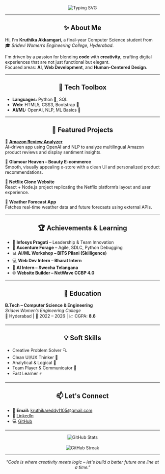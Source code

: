 <!-- Header Typing Effect -->
<div align="center">
  <img src="https://readme-typing-svg.herokuapp.com?font=Fira+Code&size=22&duration=3000&pause=1000&center=true&vCenter=true&width=600&lines=Hi+there!+I'm+Kruthika+Akkamgari+%F0%9F%91%8B;AI+Explorer+%7C+Web+Developer+%F0%9F%A7%A0;Design+Lover+%7C+Tech+Enthusiast+%F0%9F%92%BB" alt="Typing SVG" />
</div>

---

<h2 align="center">✨ About Me</h2>

Hi, I'm **Kruthika Akkamgari**, a final-year Computer Science student from  
🎓 *Sridevi Women’s Engineering College, Hyderabad*.

I'm driven by a passion for blending **code** with **creativity**, crafting digital experiences that are not just functional but elegant.  
Focused areas: **AI**, **Web Development**, and **Human-Centered Design**.

---

<h2 align="center">🧰 Tech Toolbox</h2>

- **Languages:** Python 🐍, SQL  
- **Web:** HTML5, CSS3, Bootstrap 🎨  
- **AI/ML:** OpenAI, NLP, ML Basics 🤖  

---

<h2 align="center">🚀 Featured Projects</h2>

🔹 **[Amazon Review Analyzer](https://github.com/Kruthikakkamgari/Amazon-Sentiment-analysis)**  
AI-driven app using OpenAI and NLP to analyze multilingual Amazon product reviews and display sentiment insights.

🔹 **Glamour Heaven – Beauty E-commerce**  
Smooth, visually appealing e-store with a clean UI and personalized product recommendations.

🔹 **Netflix Clone Website**  
React + Node.js project replicating the Netflix platform’s layout and user experience.

🔹 **Weather Forecast App**  
Fetches real-time weather data and future forecasts using external APIs.

---

<h2 align="center">🏆 Achievements & Learning</h2>

- 🧠 **Infosys Pragati** – Leadership & Team Innovation  
- 🔧 **Accenture Forage** – Agile, SDLC, Python Debugging  
- 📊 **AI/ML Workshop – BITS Pilani (Skilligence)**  
- 💻 **Web Dev Intern – Bharat Intern**  
- 🤖 **AI Intern – Swecha Telangana**  
- 🌐 **Website Builder – NxtWave CCBP 4.0**

---

<h2 align="center">📘 Education</h2>

**B.Tech – Computer Science & Engineering**  
*Sridevi Women’s Engineering College*  
📍 Hyderabad | 📅 2022 – 2026 | 📈 CGPA: **8.6**

---

<h2 align="center">💡 Soft Skills</h2>

- Creative Problem Solver 🔍  
- Clean UI/UX Thinker 🎨  
- Analytical & Logical 🧠  
- Team Player & Communicator 💬  
- Fast Learner ⚡

---

<h2 align="center">📫 Let's Connect</h2>

- 📧 **Email:** kruthikareddy1105@gmail.com  
- 💼 [LinkedIn](https://www.linkedin.com/in/kruthika-akkamgari)  
- 💻 [GitHub](https://github.com/kruthikakkamgari)

---

<div align="center">
  <img src="https://github-readme-stats.vercel.app/api?username=kruthikakkamgari&show_icons=true&theme=gruvbox&hide_border=true" alt="GitHub Stats" />
  <br><br>
  <img src="https://github-readme-streak-stats.herokuapp.com?user=kruthikakkamgari&theme=gruvbox&hide_border=true" alt="GitHub Streak" />
</div>

---

<p align="center"><i>"Code is where creativity meets logic – let's build a better future one line at a time."</i></p>
